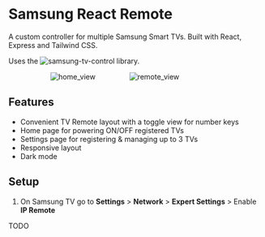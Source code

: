 # Samsung React Remote
A custom controller for multiple Samsung Smart TVs. Built with React, Express and Tailwind CSS.

Uses the ![samsung-tv-control](https://github.com/Toxblh/samsung-tv-control/tree/master) library.


&nbsp;&nbsp;&nbsp;&nbsp;&nbsp;&nbsp;&nbsp;&nbsp;&nbsp;&nbsp;&nbsp;&nbsp;&nbsp;&nbsp;&nbsp;&nbsp;&nbsp;&nbsp;&nbsp;&nbsp;&nbsp;![home_view](https://github.com/durkinm2/samsung-react-remote/assets/10467386/57c9b4ca-c636-4d24-ad8a-f2efceecceb8)&nbsp;&nbsp;&nbsp;&nbsp;&nbsp;&nbsp;&nbsp;&nbsp;&nbsp;&nbsp;&nbsp;&nbsp;&nbsp;&nbsp;&nbsp;&nbsp;
![remote_view](https://github.com/durkinm2/samsung-react-remote/assets/10467386/cd5bc72c-e5d7-4fbd-99a2-41a7c57dd234)

## Features
-   Convenient TV Remote layout with a toggle view for number keys
-   Home page for powering ON/OFF registered TVs
-   Settings page for registering & managing up to 3 TVs
-   Responsive layout
-   Dark mode

## Setup
1. On Samsung TV go to **Settings** > **Network** > **Expert Settings** > Enable **IP Remote**
   
TODO

